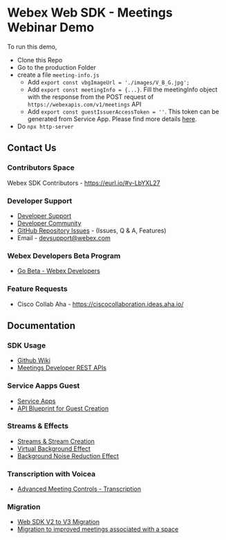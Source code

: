 # Webex Web SDK - Meetings Webinar Demo

To run this demo,

- Clone this Repo
- Go to the production Folder
- create a file `meeting-info.js`
  - Add `export const vbgImageUrl = './images/V_B_G.jpg';`
  - Add `export const meetingInfo = {...}`. Fill the meetingInfo object with the response from the POST request of ` https://webexapis.com/v1/meetings` API
  - Add `export const guestIssuerAccessToken = ''`. This token can be generated from Service App. Please find more details [here](https://developer.webex.com/docs/sa-guest-management).
- Do `npx http-server`

## Contact Us

### Contributors Space

Webex SDK Contributors - https://eurl.io/#v-LbYXL27

### Developer Support

- [Developer Support](https://developer.webex.com/support)
- [Developer Community](https://community.cisco.com/t5/webex-for-developers/bd-p/disc-webex-developers)
- [GitHub Repository Issues](https://github.com/webex/webex-js-sdk/issues) - (Issues, Q & A, Features)
- Email - devsupport@webex.com

### Webex Developers Beta Program

- [Go Beta - Webex Developers](https://gobeta.webex.com/key/dev-platform)

### Feature Requests

- Cisco Collab Aha - https://ciscocollaboration.ideas.aha.io/

## Documentation

### SDK Usage

- [Github Wiki](https://github.com/webex/webex-js-sdk/wiki)
- [Meetings Developer REST APIs](https://developer.webex.com/docs/meetings)

### Service Aapps Guest

- [Service Apps](https://developer.webex.com/docs/sa-guest-management)
- [API Blueprint for Guest Creation](https://developer.webex.com/docs/api/v1/guests-management/create-a-guest)

### Streams & Effects

- [Streams & Stream Creation](https://github.com/webex/webex-js-sdk/wiki/Streams-and-Effects#streams)
- [Virtual Background Effect](https://github.com/webex/webex-js-sdk/wiki/Streams-and-Effects#virtual-background-effect)
- [Background Noise Reduction Effect](https://github.com/webex/webex-js-sdk/wiki/Streams-and-Effects#apply-the-noise-reduction-effect)

### Transcription with Voicea

- [Advanced Meeting Controls - Transcription](https://github.com/webex/webex-js-sdk/wiki/Advanced-Meeting-Controls#transcription)

### Migration

- [Web SDK V2 to V3 Migration](https://github.com/webex/webex-js-sdk/wiki/Migrating-SDK-Version-1-or-Version-2-to-Version-3)
- [Migration to improved meetings associated with a space](https://github.com/webex/webex-js-sdk/wiki/Migration-to-improved-meetings-associated-with-a-space)
